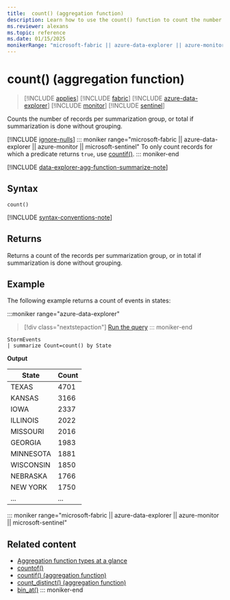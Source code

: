```yaml
---
title:  count() (aggregation function)
description: Learn how to use the count() function to count the number of records in a group.
ms.reviewer: alexans
ms.topic: reference
ms.date: 01/15/2025
monikerRange: "microsoft-fabric || azure-data-explorer || azure-monitor || microsoft-sentinel "
---
```

# count() (aggregation function)

> [!INCLUDE [applies](../includes/applies-to-version/applies.md)] [!INCLUDE [fabric](../includes/applies-to-version/fabric.md)] [!INCLUDE [azure-data-explorer](../includes/applies-to-version/azure-data-explorer.md)] [!INCLUDE [monitor](../includes/applies-to-version/monitor.md)] [!INCLUDE [sentinel](../includes/applies-to-version/sentinel.md)] 

Counts the number of records per summarization group, or total if summarization is done without grouping.

[!INCLUDE [ignore-nulls](../includes/ignore-nulls.md)]
::: moniker range="microsoft-fabric || azure-data-explorer || azure-monitor || microsoft-sentinel"
To only count records for which a predicate returns `true`, use [countif()](countif-aggregation-function.md).
::: moniker-end

[!INCLUDE [data-explorer-agg-function-summarize-note](../includes/agg-function-summarize-note.md)]

## Syntax

`count()`

[!INCLUDE [syntax-conventions-note](../includes/syntax-conventions-note.md)]

## Returns

Returns a count of the records per summarization group, or in total if summarization is done without grouping.

## Example

The following example returns a count of events in states:

:::moniker range="azure-data-explorer"
> [!div class="nextstepaction"]
> <a href="https://dataexplorer.azure.com/clusters/help/databases/Samples?query=H4sIAAAAAAAAAwsuyS/KdS1LzSsp5qpRKC7NzU0syqxKVXDOL80rsU0GkRqaCkmVCsEliSWpAIqJlTEuAAAA" target="_blank">Run the query</a>
::: moniker-end

```kusto
StormEvents
| summarize Count=count() by State
```

**Output**

| State | Count |
|--|--|
| TEXAS | 4701 |
| KANSAS | 3166 |
| IOWA | 2337 |
| ILLINOIS | 2022 |
| MISSOURI | 2016 |
| GEORGIA | 1983 |
| MINNESOTA | 1881 |
| WISCONSIN | 1850 |
| NEBRASKA | 1766 |
| NEW YORK | 1750 |
| ... | ... |

::: moniker range="microsoft-fabric || azure-data-explorer || azure-monitor || microsoft-sentinel"
## Related content

* [Aggregation function types at a glance](aggregation-functions.md)
* [countof()](countof-function.md)
* [countif() (aggregation function)](countif-aggregation-function.md)
* [count_distinct() (aggregation function)](count-distinct-aggregation-function.md)
* [bin_at()](bin-at-function.md#bin_at)
::: moniker-end